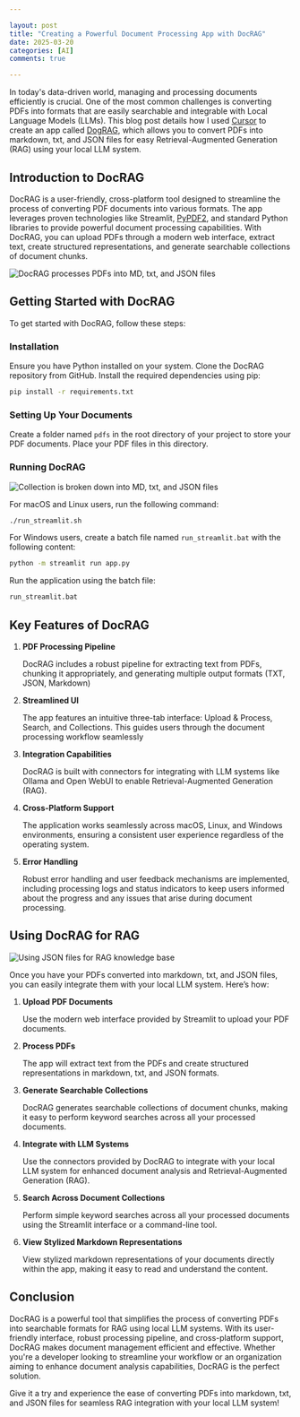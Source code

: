 ```yaml
---

layout: post
title: "Creating a Powerful Document Processing App with DocRAG"
date: 2025-03-20
categories: [AI]
comments: true

---
```


In today's data-driven world, managing and processing documents efficiently is crucial. One of the most common challenges is converting PDFs into formats that are easily searchable and integrable with Local Language Models (LLMs). This blog post details how I used <a href="https://www.cursor.com/" target="_blank" rel="noopener noreferrer">Cursor</a> to create an app called <a href="https://github.com/jamieroszel22/Doc_RAG" target="_blank" rel="noopener noreferrer">DogRAG</a>, which allows you to convert PDFs into markdown, txt, and JSON files for easy Retrieval-Augmented Generation (RAG) using your local LLM system.

## Introduction to DocRAG

DocRAG is a user-friendly, cross-platform tool designed to streamline the process of converting PDF documents into various formats. The app leverages proven technologies like Streamlit,  <a href="https://pypi.org/project/PyPDF2/" target="_blank" rel="noopener noreferrer">PyPDF2</a>, and standard Python libraries to provide powerful document processing capabilities. With DocRAG, you can upload PDFs through a modern web interface, extract text, create structured representations, and generate searchable collections of document chunks.

![DocRAG processes PDFs into MD, txt, and JSON files](/assets/images/posts/docrag/doc_rag_processed.png)

## Getting Started with DocRAG

To get started with DocRAG, follow these steps:

### Installation

Ensure you have Python installed on your system.
Clone the DocRAG repository from GitHub.
Install the required dependencies using pip:

```bash
pip install -r requirements.txt
```

### Setting Up Your Documents

Create a folder named `pdfs` in the root directory of your project to store your PDF documents.
Place your PDF files in this directory.

### Running DocRAG

![Collection is broken down into MD, txt, and JSON files](/assets/images/posts/docrag/doc_collections.png)

For macOS and Linux users, run the following command:

```bash
./run_streamlit.sh
```

For Windows users, create a batch file named `run_streamlit.bat` with the following content:

```bash
python -m streamlit run app.py
```

Run the application using the batch file:

```bash
run_streamlit.bat
```

## Key Features of DocRAG

1. **PDF Processing Pipeline**

    DocRAG includes a robust pipeline for extracting text from PDFs, chunking it appropriately, and generating multiple output formats (TXT, JSON, Markdown) 
1. **Streamlined UI**

    The app features an intuitive three-tab interface: Upload & Process, Search, and Collections. This guides users through the document processing workflow seamlessly 

1. **Integration Capabilities**

    DocRAG is built with connectors for integrating with LLM systems like Ollama and Open WebUI to enable Retrieval-Augmented Generation (RAG).

1. **Cross-Platform Support**

    The application works seamlessly across macOS, Linux, and Windows environments, ensuring a consistent user experience regardless of the operating system.

1. **Error Handling**

    Robust error handling and user feedback mechanisms are implemented, including processing logs and status indicators to keep users informed about the progress and any issues that arise during document processing.

## Using DocRAG for RAG

![Using JSON files for RAG knowledge base](/assets/images/posts/docrag/nexus_rag_response.png)

Once you have your PDFs converted into markdown, txt, and JSON files, you can easily integrate them with your local LLM system. Here’s how:

1. **Upload PDF Documents**

    Use the modern web interface provided by Streamlit to upload your PDF documents.

1. **Process PDFs**

    The app will extract text from the PDFs and create structured representations in markdown, txt, and JSON formats.

1. **Generate Searchable Collections**

    DocRAG generates searchable collections of document chunks, making it easy to perform keyword searches across all your processed documents.

1. **Integrate with LLM Systems**

    Use the connectors provided by DocRAG to integrate with your local LLM system for enhanced document analysis and Retrieval-Augmented Generation (RAG).

1. **Search Across Document Collections**

    Perform simple keyword searches across all your processed documents using the Streamlit interface or a command-line tool.

1. **View Stylized Markdown Representations**

    View stylized markdown representations of your documents directly within the app, making it easy to read and understand the content.

## Conclusion

DocRAG is a powerful tool that simplifies the process of converting PDFs into searchable formats for RAG using local LLM systems. With its user-friendly interface, robust processing pipeline, and cross-platform support, DocRAG makes document management efficient and effective. Whether you're a developer looking to streamline your workflow or an organization aiming to enhance document analysis capabilities, DocRAG is the perfect solution.

Give it a try and experience the ease of converting PDFs into markdown, txt, and JSON files for seamless RAG integration with your local LLM system!
